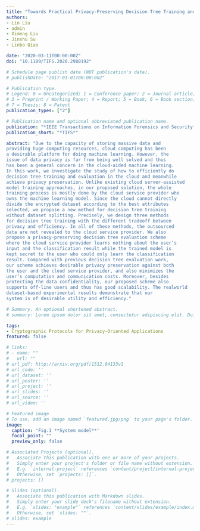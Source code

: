 ```yaml
---
title: "Towards Practical Privacy-Preserving Decision Tree Training and Evaluation in the Cloud"
authors:
- Lin Liu
- admin
- Ximeng Liu
- Jinshu Su
- Linbo Qiao

date: "2020-03-11T00:00:00Z"
doi: "10.1109/TIFS.2020.2980192"

# Schedule page publish date (NOT publication's date).
# publishDate: "2017-01-01T00:00:00Z"

# Publication type.
# Legend: 0 = Uncategorized; 1 = Conference paper; 2 = Journal article;
# 3 = Preprint / Working Paper; 4 = Report; 5 = Book; 6 = Book section;
# 7 = Thesis; 8 = Patent
publication_types: ["2"]

# Publication name and optional abbreviated publication name.
publication: "*IEEE Transactions on Information Forensics and Security*"
publication_short: "*TIFS*"

abstract: "Due to the capacity of storing massive data and
providing huge computing resources, cloud computing has been
a desirable platform for doing machine learning. However, the
issue of data privacy is far from being well solved and thus
has been a general concern in the cloud-aided machine learning.
In this work, we investigate the study of how to efficiently do
decision tree training and evaluation in the cloud and meanwhile
achieve privacy preservation. Unlike existing cloud server-assisted
model training approaches, in our proposed solution, the whole
training process is mostly done by the cloud service provider who
owns the machine learning model. Since the cloud cannot directly
divide the encrypted dataset according to the best attributes
selected, we propose a new method for decision tree training
without dataset splitting. Precisely, we design three methods
for decision tree training with the different tradeoff between
privacy and efficiency. In all of these methods, the outsourced
data are not revealed to the cloud service provider. We also
propose a privacy-preserving decision tree evaluation scheme
where the cloud service provider learns nothing about the user’s
input and the classification result while the trained model is
kept secret to the user who could only learn the classification
result. Compared with previous decision tree evaluation work,
our scheme achieves desirable privacy preservation against both
the user and the cloud service provider, and also minimizes the
user’s computation and communication costs. Moreover, besides
protecting the data confidentiality, our proposed scheme also
supports off-line users and thus has good scalability. The realworld
dataset-based experimental results demonstrate that our
system is of desirable utility and efficiency."

# Summary. An optional shortened abstract.
# summary: Lorem ipsum dolor sit amet, consectetur adipiscing elit. Duis posuere tellus ac convallis placerat. Proin tincidunt magna sed ex sollicitudin condimentum.

tags:
- Cryptographic Protocols for Privacy-Oriented Applications
featured: false

# links:
# - name: ""
#   url: ""
# url_pdf: http://arxiv.org/pdf/1512.04133v1
# url_code: ''
# url_dataset: ''
# url_poster: ''
# url_project: ''
# url_slides: ''
# url_source: ''
# url_video: ''

# Featured image
# To use, add an image named `featured.jpg/png` to your page's folder. 
image:
  caption: 'Fig.1 **System model**'
  focal_point: ""
  preview_only: false

# Associated Projects (optional).
#   Associate this publication with one or more of your projects.
#   Simply enter your project's folder or file name without extension.
#   E.g. `internal-project` references `content/project/internal-project/index.md`.
#   Otherwise, set `projects: []`.
# projects: []

# Slides (optional).
#   Associate this publication with Markdown slides.
#   Simply enter your slide deck's filename without extension.
#   E.g. `slides: "example"` references `content/slides/example/index.md`.
#   Otherwise, set `slides: ""`.
# slides: example
---
```



